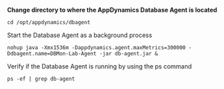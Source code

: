 **Change directory to where the AppDynamics Database Agent is located**
```
cd /opt/appdynamics/dbagent
```

Start the Database Agent as a background process
```
nohup java -Xmx1536m -Dappdynamics.agent.maxMetrics=300000 -Ddbagent.name=DBMon-Lab-Agent -jar db-agent.jar &
```
Verify if the Database Agent is running by using the ps command
```
ps -ef | grep db-agent
```
